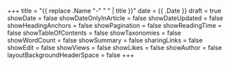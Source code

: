 +++
title = "{{ replace .Name "-" " " | title }}"
date = {{ .Date }}
draft = true
showDate = false
showDateOnlyInArticle = false
showDateUpdated = false
showHeadingAnchors = false
showPagination = false
showReadingTime = false
showTableOfContents = false
showTaxonomies = false
showWordCount = false
showSummary = false
sharingLinks = false
showEdit = false
showViews = false
showLikes = false
showAuthor = false
layoutBackgroundHeaderSpace = false
+++